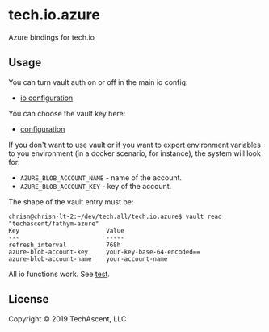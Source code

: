 # tech.io.azure

Azure bindings for tech.io

## Usage

You can turn vault auth on or off in the main io config:

* [io configuration](https://github.com/techascent/tech.io/blob/master/resources/io-config.edn)

You can choose the vault key here:

* [configuration](resources/azure-io-config.edn)

If you don't want to use vault or if you want to export environment variables to
you environment (in a docker scenario, for instance), the system will look for:
* `AZURE_BLOB_ACCOUNT_NAME` - name of the account.
* `AZURE_BLOB_ACCOUNT_KEY` - key of the account.


The shape of the vault entry must be:
```console
chrisn@chrisn-lt-2:~/dev/tech.all/tech.io.azure$ vault read "techascent/fathym-azure"
Key                        Value
---                        -----
refresh_interval           768h
azure-blob-account-key     your-key-base-64-encoded==
azure-blob-account-name    your-account-name
```

All io functions work.  See [test](test/tech/io/azure/blob_test.clj).





## License

Copyright © 2019 TechAscent, LLC
